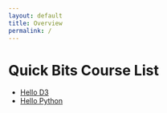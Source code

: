 ```yaml
---
layout: default
title: Overview
permalink: /
---
```


# Quick Bits Course List

* [Hello D3](/courses/qb001-HelloD3)
* [Hello Python](/courses/qb002-HelloPython)
